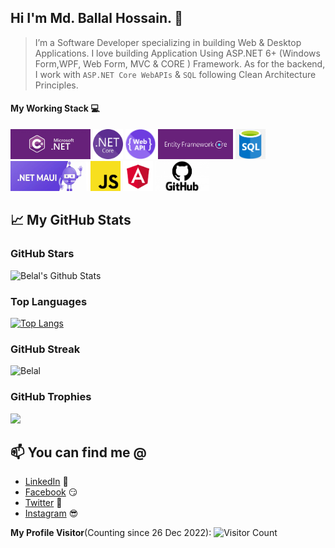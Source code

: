 ## Hi I'm Md. Ballal Hossain. 👋
<!--![BelalDotNet_Github](Images/ProfileCover.png)-->
> I’m a Software Developer specializing in building Web & Desktop Applications. I love building Application Using ASP.NET 6+ (Windows Form,WPF, Web Form, MVC & CORE ) Framework.  As for the backend, I work with `ASP.NET Core WebAPIs` & `SQL` following Clean Architecture Principles. 


#### My Working Stack 💻
<!--![Csharp](Images/MicrosoftDotNet.jpeg)-->
<img height="48" src="Images/MicrosoftDotNet.jpeg" alt="Csharp"> <img height="48" src="Images/DotNetCore.png" alt="CORE"> <img height="48" src="Images/WEBAPI.png" alt="API"> <img height="48" src="Images/EFCore.png" alt="EFCore"> <img height="48" src="Images/SQL.png" alt="SQL"> <img height="48" src="Images/MAUI.jpg" alt="MAUI"><img height="48" src="Images/JS.png" alt="JS"> <img height="48" src="Images/Angular.png" alt="Angular"> <img height="48" src="Images/Github.png" alt="Github">
<!--
**BelalDotNet/BelalDotNet** is a ✨ _special_ ✨ repository because its `README.md` (this file) appears on your GitHub profile.

Here are some ideas to get you started:

- 🔭 I’m currently working on ...
- 🌱 I’m currently learning ...
- 👯 I’m looking to collaborate on ...
- 🤔 I’m looking for help with ...
- 💬 Ask me about ...
- 📫 How to reach me: ...
- 😄 Pronouns: ...
- ⚡ Fun fact: ...
-->

## 📈 My GitHub Stats
### GitHub Stars

![Belal's Github Stats](https://github-readme-stats.vercel.app/api?username=BelalDotNet&show_icons=true&theme=radical)

### Top Languages

[![Top Langs](https://github-readme-stats.vercel.app/api/top-langs/?username=BelalDotNet&layout=compact)](https://github.com/anuraghazra/github-readme-stats)

### GitHub Streak

<img width="48%" src="https://github-readme-streak-stats.herokuapp.com/?user=BelalDotNet&theme=highcontrast&hide_border=true" alt="Belal" />

### GitHub Trophies

<img src="https://github-profile-trophy.vercel.app/?username=BelalDotNet&theme=juicyfresh&no-bg=true" />

## 📫 You can find me @
<!-- YOU-CAN-FIND-ME:START -->
- [LinkedIn](https://www.linkedin.com/in/UniqueBelal/) 💼
- [Facebook](https://www.facebook.com/UniqueBelal) 😏
- [Twitter](https://twitter.com/UniqueBelal) 🐤
- [Instagram](https://www.instagram.com/UniqueBelal/) 😎
<!-- YOU-CAN-FIND-ME:END -->


**My Profile Visitor**(Counting since 26 Dec 2022): ![Visitor Count](https://profile-counter.glitch.me/BelalDotNet/count.svg)
